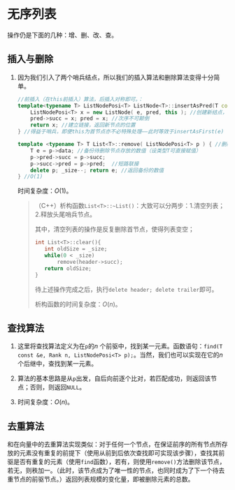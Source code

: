 # 无序列表

操作仍是下面的几种：增、删、改、查。

## 插入与删除

1. 因为我们引入了两个哨兵结点，所以我们的插入算法和删除算法变得十分简单。

   ```c++
   //前插入（在this前插入）算法，后插入对称即可。：
   template<typename T> ListNodePosi<T> ListNode<T>::insertAsPred(T const& e){//O(1)
       ListNodePosi<T> x = new ListNode( e, pred, this ); //创建新结点，其前驱是pred，后继是this
       pred->succ = x; pred = x; //次序不可颠倒
       return x; //建立链接，返回新节点的位置
   } //得益于哨兵，即便this为首节点亦不必特殊处理——此时等效于insertAsFirst(e)
   ```

   

   ```c++
   template <typename T> T List<T>::remove( ListNodePosi<T> p ) { //删除合法节点p
       T e = p->data; //备份待删除节点存放的数值（设类型T可直接赋值）
       p->pred->succ = p->succ;   
       p->succ->pred = p->pred;  //短路联接
       delete p; _size--; return e; //返回备份的数值
   } //O(1)
   ```

   时间复杂度：$O(1)$。

   > （C++）析构函数`List<T>::~List()`：大致可以分两步：1.清空列表；2.释放头尾哨兵节点。
   >
   > 其中，清空列表的操作是反复删除首节点，使得列表变空；
   >
   > ```c++
   > int List<T>::clear(){
   > 	int oldSize = _size;
   > 	while(0 < _size)
   > 		remove(header->succ);
   > 	return oldSize;
   > }
   > ```
   >
   > 待上述操作完成之后，执行`delete header; delete trailer`即可。
   >
   > 析构函数的时间复杂度：$O(n)$。

## 查找算法

1. 这里将查找算法定义为在`p`的$n$ 个前驱中，找到某一元素。函数语句：`find(T const &e, Rank n, ListNodePosi<T> p);`。当然，我们也可以实现在它的$n$个后继中，查找到某一元素。

2. 算法的基本思路是从`p`出发，自后向前逐个比对，若匹配成功，则返回该节点；否则，则返回`NULL`。

3. 时间复杂度：$O(n)$。

## 去重算法

和在向量中的去重算法实现类似：对于任何一个节点，在保证前序的所有节点所存放的元素没有重复的前提下（使用从前到后依次查找即可实现该步骤），查找其前驱是否有重复的元素（使用`find`函数），若有，则使用`remove()`方法删除该节点，若无，则秩加一。（此时，该节点成为了唯一性的节点，也同时成为了下一个待去重节点的前驱节点。）返回列表规模的变化量，即被删除元素的总数。
